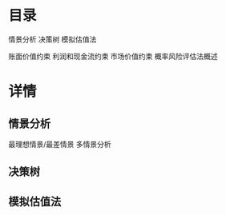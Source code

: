 # 目录
情景分析
决策树
模拟估值法

账面价值约束
利润和现金流约束
市场价值约束
概率风险评估法概述

# 详情
## 情景分析
最理想情景/最差情景
多情景分析

## 决策树

## 模拟估值法